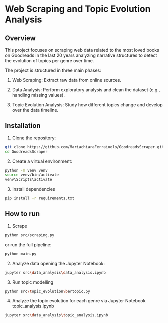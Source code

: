 # Web Scraping and Topic Evolution Analysis

## Overview
This project focuses on scraping web data related to the most loved books on Goodreads in the last 20 years analyzing narrative structures to detect the evolution of topics per genre over time.

The project is structured in three main phases:

1. Web Scraping: Extract raw data from online sources.

2. Data Analysis: Perform exploratory analysis and clean the dataset (e.g., handling missing values).

3. Topic Evolution Analysis: Study how different topics change and develop over the data timeline.


## Installation
1. Clone the repository: 
```bash
git clone https://github.com/MariachiaraFerraiuolo/GoodreadsScraper.git
cd GoodreadsScraper
```

2. Create a virtual environment:
```bash
python -m venv venv
source venv/bin/activate   
venv\Scripts\activate 
```
3. Install dependencies
```bash
pip install -r requirements.txt 
```
## How to run
1. Scrape 
```bash
python src/scraping.py
```
or run the full pipeline:
```bash
python main.py
```

2. Analyze data opening the Jupyter Notebook:
```bash
jupyter src\data_analysis\data_analysis.ipynb
```
3. Run topic modelling
```bash
python src\topic_evolution\bertopic.py
```

4. Analyze the topic evolution for each genre via Jupyter Notebook topic_analysis.ipynb
```bash
jupyter src\data_analysis\topic_analysis.ipynb
```